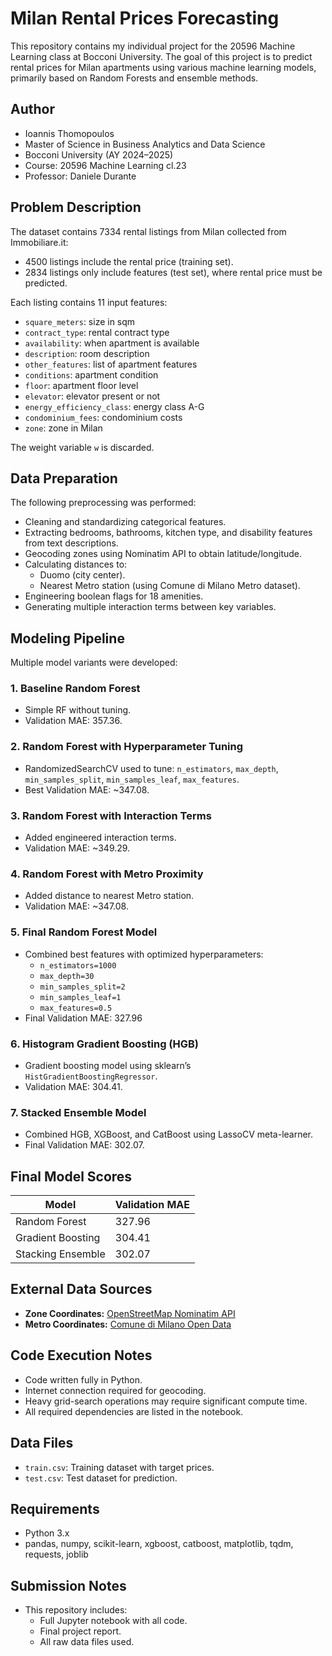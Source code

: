 # Milan Rental Prices Forecasting

This repository contains my individual project for the 20596 Machine Learning class at Bocconi University. The goal of this project is to predict rental prices for Milan apartments using various machine learning models, primarily based on Random Forests and ensemble methods.

## Author

- Ioannis Thomopoulos  
- Master of Science in Business Analytics and Data Science  
- Bocconi University (AY 2024–2025)  
- Course: 20596 Machine Learning cl.23  
- Professor: Daniele Durante

## Problem Description

The dataset contains 7334 rental listings from Milan collected from Immobiliare.it:

- 4500 listings include the rental price (training set).
- 2834 listings only include features (test set), where rental price must be predicted.

Each listing contains 11 input features:

- `square_meters`: size in sqm
- `contract_type`: rental contract type
- `availability`: when apartment is available
- `description`: room description
- `other_features`: list of apartment features
- `conditions`: apartment condition
- `floor`: apartment floor level
- `elevator`: elevator present or not
- `energy_efficiency_class`: energy class A-G
- `condominium_fees`: condominium costs
- `zone`: zone in Milan

The weight variable `w` is discarded.

## Data Preparation

The following preprocessing was performed:

- Cleaning and standardizing categorical features.
- Extracting bedrooms, bathrooms, kitchen type, and disability features from text descriptions.
- Geocoding zones using Nominatim API to obtain latitude/longitude.
- Calculating distances to:
  - Duomo (city center).
  - Nearest Metro station (using Comune di Milano Metro dataset).
- Engineering boolean flags for 18 amenities.
- Generating multiple interaction terms between key variables.

## Modeling Pipeline

Multiple model variants were developed:

### 1. Baseline Random Forest
- Simple RF without tuning.
- Validation MAE: 357.36.

### 2. Random Forest with Hyperparameter Tuning
- RandomizedSearchCV used to tune: `n_estimators`, `max_depth`, `min_samples_split`, `min_samples_leaf`, `max_features`.
- Best Validation MAE: ~347.08.

### 3. Random Forest with Interaction Terms
- Added engineered interaction terms.
- Validation MAE: ~349.29.

### 4. Random Forest with Metro Proximity
- Added distance to nearest Metro station.
- Validation MAE: ~347.08.

### 5. Final Random Forest Model
- Combined best features with optimized hyperparameters:
  - `n_estimators=1000`
  - `max_depth=30`
  - `min_samples_split=2`
  - `min_samples_leaf=1`
  - `max_features=0.5`
- Final Validation MAE: 327.96

### 6. Histogram Gradient Boosting (HGB)
- Gradient boosting model using sklearn’s `HistGradientBoostingRegressor`.
- Validation MAE: 304.41.

### 7. Stacked Ensemble Model
- Combined HGB, XGBoost, and CatBoost using LassoCV meta-learner.
- Final Validation MAE: 302.07.

## Final Model Scores

| Model            | Validation MAE |
|-------------------|----------------|
| Random Forest     | 327.96         |
| Gradient Boosting | 304.41         |
| Stacking Ensemble | 302.07         |

## External Data Sources

- **Zone Coordinates:** [OpenStreetMap Nominatim API](https://nominatim.openstreetmap.org/)
- **Metro Coordinates:** [Comune di Milano Open Data](https://dati.comune.milano.it)

## Code Execution Notes

- Code written fully in Python.
- Internet connection required for geocoding.
- Heavy grid-search operations may require significant compute time.
- All required dependencies are listed in the notebook.

## Data Files

- `train.csv`: Training dataset with target prices.
- `test.csv`: Test dataset for prediction.

## Requirements

- Python 3.x
- pandas, numpy, scikit-learn, xgboost, catboost, matplotlib, tqdm, requests, joblib

## Submission Notes

- This repository includes:
  - Full Jupyter notebook with all code.
  - Final project report.
  - All raw data files used.